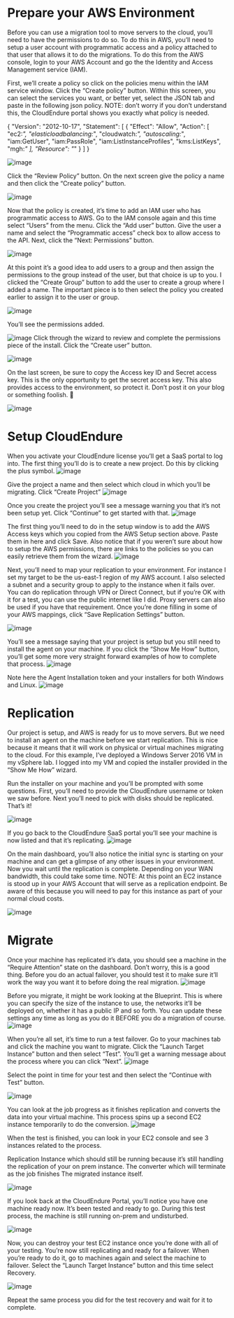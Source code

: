 # Prepare your AWS Environment
Before you can use a migration tool to move servers to the cloud, you’ll need to have the permissions to do so. To do this in AWS, you’ll need to setup a user account with programmatic access and a policy attached to that user that allows it to do the migrations. To do this from the AWS console, login to your AWS Account and go the the Identity and Access Management service (IAM).

First, we’ll create a policy so click on the policies menu within the IAM service window. Click the “Create policy” button. Within this screen, you can select the services you want, or better yet, select the JSON tab and paste in the following json policy. NOTE: don’t worry if you don’t understand this, the CloudEndure portal shows you exactly what policy is needed.


{
  "Version": "2012-10-17",
  "Statement": [
    {
      "Effect": "Allow",
      "Action": [
        "ec2:*",
        "elasticloadbalancing:*",
        "cloudwatch:*",
        "autoscaling:*",
        "iam:GetUser",
        "iam:PassRole",
        "iam:ListInstanceProfiles",
        "kms:ListKeys",
        "mgh:*"
      ],
      "Resource": "*"
    }
  ]
}



![image](https://user-images.githubusercontent.com/82562508/138051319-bac32244-dd10-416f-afc6-d7332a2e3187.png)


Click the “Review Policy” button. On the next screen give the policy a name and then click the “Create policy” button.

![image](https://user-images.githubusercontent.com/82562508/138051400-821db06f-9abb-4bf6-8719-c54da408d969.png)

Now that the policy is created, it’s time to add an IAM user who has programmatic access to AWS. Go to the IAM console again and this time select “Users” from the menu. Click the “Add user” button. Give the user a name and select the “Programmatic access” check box to allow access to the API. Next, click the “Next: Permissions” button.

![image](https://user-images.githubusercontent.com/82562508/138051496-fd544401-fdb2-41bd-b39a-da7f8fae7912.png)

At this point it’s a good idea to add users to a group and then assign the permissions to the group instead of the user, but that choice is up to you. I clicked the “Create Group” button to add the user to create a group where I added a name. The important piece is to then select the policy you created earlier to assign it to the user or group.

![image](https://user-images.githubusercontent.com/82562508/138051561-7c07aeff-3cd7-4d30-8209-e83446fc9fff.png)

You’ll see the permissions added.

![image](https://user-images.githubusercontent.com/82562508/138051888-9ffa32df-45ec-4b7d-aa08-0ab4377fff01.png)
Click through the wizard to review and complete the permissions piece of the install. Click the “Create user” button.

![image](https://user-images.githubusercontent.com/82562508/138052057-1fad4661-924e-4546-8c49-8074ebd2fd97.png)

On the last screen, be sure to copy the Access key ID and Secret access key. This is the only opportunity to get the secret access key. This also provides access to the environment, so protect it. Don’t post it on your blog or something foolish. 🙂

![image](https://user-images.githubusercontent.com/82562508/138052458-a51436ac-f199-4edf-8185-26c8a2bff3a8.png)

# Setup CloudEndure


When you activate your CloudEndure license you’ll get a SaaS portal to log into. The first thing you’ll do is to create a new project. Do this by clicking the plus symbol.
![image](https://user-images.githubusercontent.com/82562508/138053265-5ec0c990-0032-4468-866f-81d7aceae2ac.png)




Give the project a name and then select which cloud in which you’ll be migrating. Click “Create Project”
![image](https://user-images.githubusercontent.com/82562508/138053436-ef7c142f-850d-408c-b37a-11bb421db010.png)




Once you create the project you’ll see a message warning you that it’s not been setup yet. Click “Continue” to get started with that.
![image](https://user-images.githubusercontent.com/82562508/138053541-9e02d6bc-2dc3-436d-8ef5-438debc91473.png)




The first thing you’ll need to do in the setup window is to add the AWS Access keys which you copied from the AWS Setup section above. Paste them in here and click Save. Also notice that if you weren’t sure about how to setup the AWS permissions, there are links to the policies so you can easily retrieve them from the wizard.
![image](https://user-images.githubusercontent.com/82562508/138053605-4fa5ed2f-0a12-4c15-a4b0-6fd6b9367305.png)



Next, you’ll need to map your replication to your environment. For instance I set my target to be the us-east-1 region of my AWS account. I also selected a subnet and a security group to apply to the instance when it fails over. You can do replication through VPN or Direct Connect, but if you’re OK with it for a test, you can use the public internet like I did. Proxy servers can also be used if you have that requirement. Once you’re done filling in some of your AWS mappings, click “Save Replication Settings” button.

![image](https://user-images.githubusercontent.com/82562508/138053659-0496b3b6-054e-4349-8615-fa7248d27287.png)


You’ll see a message saying that your project is setup but you still need to install the agent on your machine. If you click the “Show Me How” button, you’ll get some more very straight forward examples of how to complete that process.
![image](https://user-images.githubusercontent.com/82562508/138053764-9e19c7ef-556d-40f1-83e5-ca43014ff112.png)



Note here the Agent Installation token and your installers for both Windows and Linux.
![image](https://user-images.githubusercontent.com/82562508/138053821-769209b4-75be-4552-96fb-0aa1ad8fa500.png)




# Replication
Our project is setup, and AWS is ready for us to move servers. But we need to install an agent on the machine before we start replication. This is nice because it means that it will work on physical or virtual machines migrating to the cloud. For this example, I’ve deployed a Windows Server 2016 VM in my vSphere lab. I logged into my VM and copied the installer provided in the “Show Me How” wizard.

Run the installer on your machine and you’ll be prompted with some questions. First, you’ll need to provide the CloudEndure username or token we saw before. Next you’ll need to pick with disks should be replicated. That’s it!

![image](https://user-images.githubusercontent.com/82562508/138053983-99bc602d-b9f5-4ae9-a522-46ac202aaa78.png)


If you go back to the CloudEndure SaaS portal you’ll see your machine is now listed and that it’s replicating.
![image](https://user-images.githubusercontent.com/82562508/138054019-39974778-ed30-459f-bed7-cd57cfcd4d0a.png)



On the main dashboard, you’ll also notice the initial sync is starting on your machine and can get a glimpse of any other issues in your environment. Now you wait until the replication is complete. Depending on your WAN bandwidth, this could take some time. NOTE: At this point an EC2 instance is stood up in your AWS Account that will serve as a replication endpoint. Be aware of this because you will need to pay for this instance as part of your normal cloud costs.

![image](https://user-images.githubusercontent.com/82562508/138054066-da72a4d4-691a-4a82-b098-464723b6704d.png)


 

# Migrate
Once your machine has replicated it’s data, you should see a machine in the “Require Attention” state on the dashboard. Don’t worry, this is a good thing. Before you do an actual failover, you should test it to make sure it’ll work the way you want it to before doing the real migration.
![image](https://user-images.githubusercontent.com/82562508/138054130-15d05aba-260f-4bf3-bf32-06950d587b7d.png)



 

Before you migrate, it might be work looking at the Blueprint. This is where you can specify the size of the instance to use, the networks it’ll be deployed on, whether it has a public IP and so forth. You can update these settings any time as long as you do it BEFORE you do a migration of course.
![image](https://user-images.githubusercontent.com/82562508/138054190-cf971bc5-ce05-41e8-937e-348cec914bb2.png)



When you’re all set, it’s time to run a test failover. Go to your machines tab and click the machine you want to migrate. Click the “Launch Target Instance” button and then select “Test”. You’ll get a warning message about the process where you can click “Next”.
![image](https://user-images.githubusercontent.com/82562508/138054269-73a02274-bca1-4051-91c9-4dca8c1f3bb2.png)



Select the point in time for your test and then select the “Continue with Test” button.

![image](https://user-images.githubusercontent.com/82562508/138054373-39f203b9-7537-46b3-a4eb-12cffc0a5265.png)


You can look at the job progress as it finishes replication and converts the data into your virtual machine. This process spins up a second EC2 instance temporarily to do the conversion.
![image](https://user-images.githubusercontent.com/82562508/138054426-2286e7d0-630d-465e-b50b-d1e1996dbbe4.png)



When the test is finished, you can look in your EC2 console and see 3 instances related to the process.

Replication Instance which should still be running because it’s still handling the replication of your on prem instance.
The converter which will terminate as the job finishes
The migrated instance itself.

![image](https://user-images.githubusercontent.com/82562508/138054555-c410f466-2e25-4caf-a8c2-1a2987804f56.png)

If you look back at the CloudEndure Portal, you’ll notice you have one machine ready now. It’s been tested and ready to go. During this test process, the machine is still running on-prem and undisturbed.


![image](https://user-images.githubusercontent.com/82562508/138054632-0f0e9daa-49ec-4f86-8c40-18d875d667e1.png)

Now, you can destroy your test EC2 instance once you’re done with all of your testing. You’re now still replicating and ready for a failover. When you’re ready to do it, go to machines again and select the machine to failover. Select the “Launch Target Instance” button and this time select Recovery.

![image](https://user-images.githubusercontent.com/82562508/138054761-46c14cb9-6c8e-44c7-87c8-a9e9cba9a432.png)


Repeat the same process you did for the test recovery and wait for it to complete.

 
